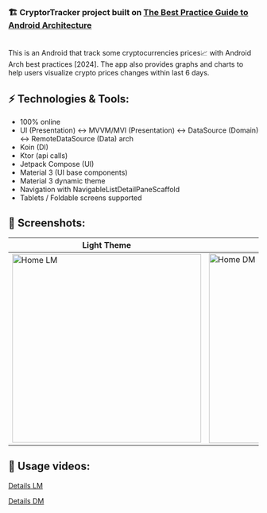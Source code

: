 ### 🏗️ CryptorTracker project built on [The Best Practice Guide to Android Architecture](https://pl-coding.com/) </br></br>


This is an Android that track some cryptocurrencies prices📈 with Android Arch best practices [2024]. The app also provides graphs and charts to help users visualize crypto prices changes within last 6 days.

## ⚡ Technologies & Tools:

* 100% online
* UI (Presentation) <-> MVVM/MVI (Presentation) <-> DataSource (Domain) <-> RemoteDataSource (Data) arch
* Koin (DI)
* Ktor (api calls)
* Jetpack Compose (UI)
* Material 3 (UI base components)
* Material 3 dynamic theme
* Navigation with NavigableListDetailPaneScaffold
* Tablets / Foldable screens supported

 
## 📱 Screenshots:

| Light Theme | Dark Theme |
|---|---|
| <img width="380" alt="Home LM" src="https://github.com/user-attachments/assets/4dfbdb66-b3b0-427e-9dff-1c5d32835a44"> | <img width="382" alt="Home DM" src="https://github.com/user-attachments/assets/eb0566d0-efba-4570-b9e3-74e387196a58"> |

## 📱 Usage videos:

[Details LM](https://github.com/user-attachments/assets/0bf780ac-75bd-41b1-ac7a-b5b4ad3b888d) 

[Details DM](https://github.com/user-attachments/assets/76134722-1121-4457-accd-7baf7694f0b4)












